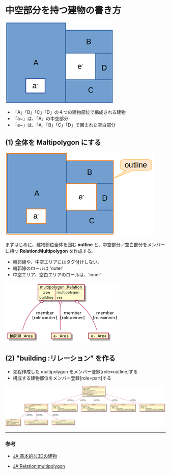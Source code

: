 # 中空部分を持つ建物の書き方

![例題](buildingPart1.png)

- 「A」「B」「C」「D」の４つの建物部位で構成される建物
- 「a~」は、「A」の中空部分
- 「e~」は、「A」「B」「C」「D」で囲まれた空白部分

## (1) 全体を Maltipolygon にする

![1.outline](buildingPart2.png)

まずはじめに、建物部位全体を囲む **outline** と、中空部分／空白部分をメンバーに持つ **Relation:Multipolygon** を作成する。

- 輪郭線や、中空エリアにはタグ付けしない。
- 輪郭線のロールは 'outer'
- 中空エリア、空白エリアのロールは、'inner'

![multipolygon](multipolygon.png)

## (2) "building :リレーション" を作る

- 先程作成した multipolygon をメンバー登録[role=outline]する
- 構成する建物部位をメンバー登録[role=part]する

![building :リレーション](building.png)

----

### 参考

 - [JA:基本的な3Dの建物](https://wiki.openstreetmap.org/wiki/JA:%E5%9F%BA%E6%9C%AC%E7%9A%84%E3%81%AA3D%E3%81%AE%E5%BB%BA%E7%89%A9)
 
 - [JA:Relation:multipolygon](https://wiki.openstreetmap.org/wiki/JA:Relation:multipolygon)

